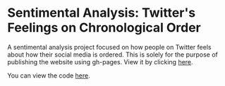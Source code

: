 # Sentimental Analysis: Twitter's Feelings on Chronological Order

A sentimental analysis project focused on how people on Twitter feels about how their social media is ordered. This is solely for the purpose of publishing the website using gh-pages. View it by clicking [here](http://kchaaa.github.io/social-media-order).

You can view the code [here](https://github.com/kchaaa/sentimental-analysis-feed).
